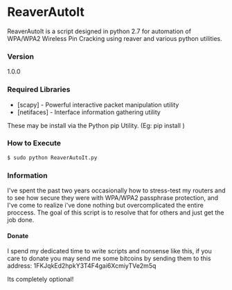 # ReaverAutoIt

ReaverAutoIt is a script designed in python 2.7 for automation of WPA/WPA2 Wireless Pin Cracking using reaver and various python utilities.

### Version
1.0.0

### Required Libraries

* [scapy] - Powerful interactive packet manipulation utility
* [netifaces] - Interface information gathering utility

These may be install via the Python pip Utility. (Eg: pip install <package>)

### How to Execute


```sh
$ sudo python ReaverAutoIt.py
```

### Information
I've spent the past two years occasionally  how to stress-test my routers and to see how secure they were with WPA/WPA2 passphrase protection, and I've come to realize i've done nothing but overcomplicated the entire proccess. The goal of this script is to resolve that for others and just get the job done.

#### Donate
I spend my dedicated time to write scripts and nonsense like this, if you care to donate you may send me some bitcoins by sending them to this address: 1FKJqkEd2hpkY3T4F4gai6XcmiyTVe2m5q

Its completely optional!
